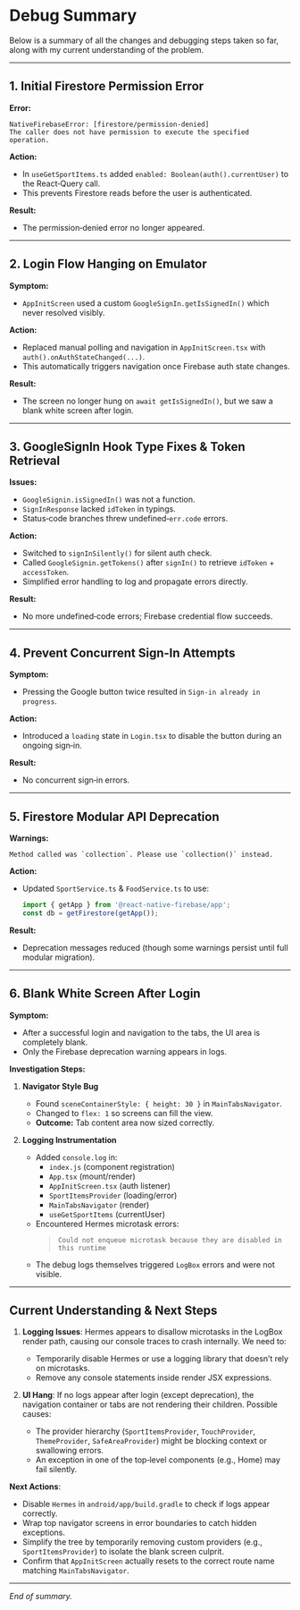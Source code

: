 # Debug Summary

Below is a summary of all the changes and debugging steps taken so far, along with my current understanding of the problem.

---

## 1. Initial Firestore Permission Error

**Error:**
```
NativeFirebaseError: [firestore/permission-denied]
The caller does not have permission to execute the specified operation.
```

**Action:**
- In `useGetSportItems.ts` added `enabled: Boolean(auth().currentUser)` to the React‑Query call.  
- This prevents Firestore reads before the user is authenticated.

**Result:**
- The permission‑denied error no longer appeared.

---

## 2. Login Flow Hanging on Emulator

**Symptom:**
- `AppInitScreen` used a custom `GoogleSignIn.getIsSignedIn()` which never resolved visibly.

**Action:**
- Replaced manual polling and navigation in `AppInitScreen.tsx` with `auth().onAuthStateChanged(...)`.  
- This automatically triggers navigation once Firebase auth state changes.

**Result:**
- The screen no longer hung on `await getIsSignedIn()`, but we saw a blank white screen after login.

---

## 3. GoogleSignIn Hook Type Fixes & Token Retrieval

**Issues:**
- `GoogleSignin.isSignedIn()` was not a function.  
- `SignInResponse` lacked `idToken` in typings.  
- Status‑code branches threw undefined‑`err.code` errors.

**Action:**
- Switched to `signInSilently()` for silent auth check.  
- Called `GoogleSignin.getTokens()` after `signIn()` to retrieve `idToken` + `accessToken`.  
- Simplified error handling to log and propagate errors directly.

**Result:**
- No more undefined‑code errors; Firebase credential flow succeeds.

---

## 4. Prevent Concurrent Sign-In Attempts

**Symptom:**
- Pressing the Google button twice resulted in `Sign-in already in progress`.

**Action:**
- Introduced a `loading` state in `Login.tsx` to disable the button during an ongoing sign‑in.

**Result:**
- No concurrent sign‑in errors.

---

## 5. Firestore Modular API Deprecation

**Warnings:**
```
Method called was `collection`. Please use `collection()` instead.
```

**Action:**
- Updated `SportService.ts` & `FoodService.ts` to use:
  ```ts
  import { getApp } from '@react-native-firebase/app';
  const db = getFirestore(getApp());
  ```

**Result:**
- Deprecation messages reduced (though some warnings persist until full modular migration).

---

## 6. Blank White Screen After Login

**Symptom:**
- After a successful login and navigation to the tabs, the UI area is completely blank.
- Only the Firebase deprecation warning appears in logs.

**Investigation Steps:**
1. **Navigator Style Bug**  
   - Found `sceneContainerStyle: { height: 30 }` in `MainTabsNavigator`.  
   - Changed to `flex: 1` so screens can fill the view.  
   - **Outcome:** Tab content area now sized correctly.

2. **Logging Instrumentation**  
   - Added `console.log` in:
     - `index.js` (component registration)  
     - `App.tsx` (mount/render)  
     - `AppInitScreen.tsx` (auth listener)  
     - `SportItemsProvider` (loading/error)  
     - `MainTabsNavigator` (render)  
     - `useGetSportItems` (currentUser)
   - Encountered Hermes microtask errors:
     > `Could not enqueue microtask because they are disabled in this runtime`
   - The debug logs themselves triggered `LogBox` errors and were not visible.

---

## Current Understanding & Next Steps

1. **Logging Issues**: Hermes appears to disallow microtasks in the LogBox render path, causing our console traces to crash internally. We need to:
   - Temporarily disable Hermes or use a logging library that doesn’t rely on microtasks.
   - Remove any console statements inside render JSX expressions.

2. **UI Hang**: If no logs appear after login (except deprecation), the navigation container or tabs are not rendering their children. Possible causes:
   - The provider hierarchy (`SportItemsProvider`, `TouchProvider`, `ThemeProvider`, `SafeAreaProvider`) might be blocking context or swallowing errors.
   - An exception in one of the top‑level components (e.g., Home) may fail silently.

**Next Actions**:
- Disable `Hermes` in `android/app/build.gradle` to check if logs appear correctly.  
- Wrap top navigator screens in error boundaries to catch hidden exceptions.  
- Simplify the tree by temporarily removing custom providers (e.g., `SportItemsProvider`) to isolate the blank screen culprit.
- Confirm that `AppInitScreen` actually resets to the correct route name matching `MainTabsNavigator`.

---

_End of summary._

